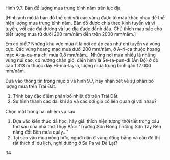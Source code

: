 Hình 9.7. Bản đồ lượng mưa trung bình năm trên lục địa

[Hình ảnh mô tả bản đồ thế giới với các vùng được tô màu khác nhau để thể hiện lượng mưa trung bình năm. Bản đồ được chia theo kinh tuyến và vĩ tuyến, với các đại dương và lục địa được đánh dấu. Chú thích màu sắc cho biết lượng mưa từ dưới 200 mm/năm đến trên 2000 mm/năm.]

Em có biết?
Những khu vực mưa ít là nơi có áp cao như chí tuyến và vùng cực. Các vùng hoang mạc mưa dưới 200 mm/năm, ở A-ri-ca thuộc hoang mạc A-ta-ca-ma chỉ mưa 0,8 mm/năm... Những nơi mưa nhiều là những vùng núi cao, có hướng chắn gió, điển hình là Se-ra-pun-đi (Ấn Độ) ở độ cao 1 313 m thuộc dãy Hi-ma-lay-a, lượng mưa trung bình gần 12 000 mm/năm.

Dựa vào thông tin trong mục b và hình 9.7, hãy nhận xét về sự phân bố lượng mưa trên Trái Đất.

1. Trình bày đặc điểm phân bố nhiệt độ trên Trái Đất.
2. Sự hình thành các đai khí áp và các đới gió có liên quan gì với nhau?

Chọn một trong hai nhiệm vụ sau:
1. Dựa vào kiến thức đã học, hãy giải thích hiện tượng thời tiết trong câu thơ sau của nhà thơ Thụy Bắc:
   "Trường Sơn Đông
   Trường Sơn Tây
   Bên nắng đốt
   Bên mưa quây..."
2. Tại sao vào mùa nóng bức, người dân ở vùng đồng bằng và các đô thị rất thích đi du lịch, nghỉ dưỡng ở Sa Pa và Đà Lạt?

34
